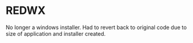 # REDWX
No longer a windows installer. Had to revert back to original code due to size of application and installer created.

